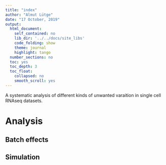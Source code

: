 ```yaml
---
title: "index"
author: "Almut Lütge"
date: "17 October, 2019"
output: 
  html_document:  
    self_contained: no
    lib_dir: '../../docs/site_libs'
    code_folding: show
    theme: journal
    highlight: tango
  number_sections: no
  toc: yes
  toc_depth: 3
  toc_float:
    collapsed: no
    smooth_scroll: yes
---
```







A systematic analysis of different kinds of unwanted varaition in single cell RNAseq datasets.

# Analysis

## Batch effects

## Simulation

